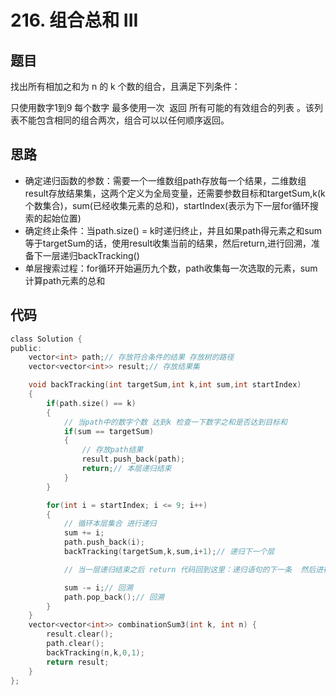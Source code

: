 # 216. 组合总和 III

## 题目
找出所有相加之和为 n 的 k 个数的组合，且满足下列条件：

只使用数字1到9
每个数字 最多使用一次 
返回 所有可能的有效组合的列表 。该列表不能包含相同的组合两次，组合可以以任何顺序返回。

## 思路

* 确定递归函数的参数：需要一个一维数组path存放每一个结果，二维数组result存放结果集，这两个定义为全局变量，还需要参数目标和targetSum,k(k个数集合)，sum(已经收集元素的总和)，startIndex(表示为下一层for循环搜索的起始位置)
* 确定终止条件：当path.size() = k时递归终止，并且如果path得元素之和sum等于targetSum的话，使用result收集当前的结果，然后return,进行回溯，准备下一层递归backTracking()
* 单层搜索过程：for循环开始遍历九个数，path收集每一次选取的元素，sum计算path元素的总和

## 代码

```c
class Solution {
public:
    vector<int> path;// 存放符合条件的结果 存放树的路径
    vector<vector<int>> result;// 存放结果集

    void backTracking(int targetSum,int k,int sum,int startIndex)
    {
        if(path.size() == k)
        {
            // 当path中的数字个数 达到k 检查一下数字之和是否达到目标和
            if(sum == targetSum)
            {
                // 存放path结果
                result.push_back(path);
                return;// 本层递归结束
            }
        }

        for(int i = startIndex; i <= 9; i++)
        {
            // 循环本层集合 进行递归
            sum += i;
            path.push_back(i);
            backTracking(targetSum,k,sum,i+1);// 递归下一个层

            // 当一层递归结束之后 return 代码回到这里：递归语句的下一条  然后进行回溯

            sum -= i;// 回溯
            path.pop_back();// 回溯
        }
    }
    vector<vector<int>> combinationSum3(int k, int n) {
        result.clear();
        path.clear();
        backTracking(n,k,0,1);
        return result;
    }
};

```


